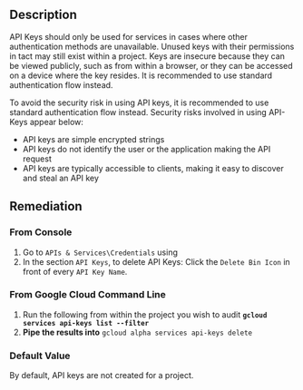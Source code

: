 ## Description

API Keys should only be used for services in cases where other authentication methods are unavailable. Unused keys with their permissions in tact may still exist within a project. Keys are insecure because they can be viewed publicly, such as from within a browser, or they can be accessed on a device where the key resides. It is recommended to use standard authentication flow instead.

To avoid the security risk in using API keys, it is recommended to use standard authentication flow instead. Security risks involved in using API-Keys appear below:

- API keys are simple encrypted strings
- API keys do not identify the user or the application making the API request
- API keys are typically accessible to clients, making it easy to discover and steal an API key

## Remediation

### From Console

1. Go to `APIs & Services\Credentials` using
2. In the section `API Keys`, to delete API Keys: Click the `Delete Bin Icon` in front of every `API Key Name`.

### From Google Cloud Command Line

1. Run the following from within the project you wish to audit **`gcloud services api-keys list --filter`**
2. **Pipe the results into** `gcloud alpha services api-keys delete`

### Default Value

By default, API keys are not created for a project.

